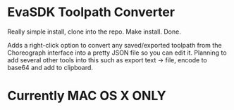 # EvaSDK Toolpath Converter

Really simple install, clone into the repo. Make install. Done.

Adds a right-click option to convert any saved/exported toolpath from the Choreograph interface into a pretty JSON file so you can edit it. Planning to add several other tools into this such as export text -> file, encode to base64 and add to clipboard.

# Currently MAC OS X ONLY
